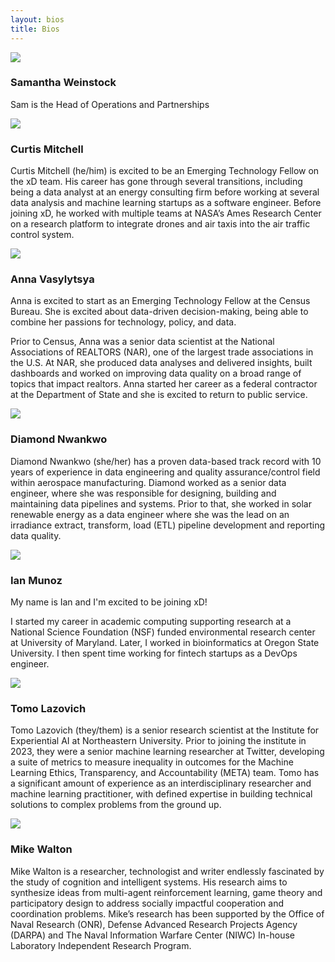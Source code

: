 ```yaml
---
layout: bios
title: Bios
---
```

<div>
<img id="attptgXIhrtZAHqE8" src="https://v5.airtableusercontent.com/v2/23/23/1701381600000/bqJmTXmxF0dn6gAqo3b4jA/xQsEqavJMGTsGcvLqnhQmwalCIFjeKkzGUyn03yO75G_K3GaVjcRXMBzU2f5ivxDh4gfwnQbc46pPweiVmTODj4R6ouwHWhNsk5PoD7Fz7QdmSqKJR79JRd92L8NeGDaPb8eyfcwVW7Nk5FCTCR3wg/VNUqLOWd5sFZtN9xaYie9t5TC0jXTAc2Zhd4f2GrPfo" />
<h3>Samantha Weinstock</h3>
<p>Sam is the Head of Operations and Partnerships</p>
</div>
<div>
<img id="attzMv5LoQkfN8oSs" src="https://v5.airtableusercontent.com/v2/23/23/1701381600000/siSTqeYPAon-ihWZlBIYpA/65zuYmkelQ4FSySWSXXcz1Aqf6hDFnWNAZruFO61KZijI_QGFpvk1UklLv80PG_HHDPW5DaAjNzU1FZMsas8QlZ9aMALP-r14_EPbDGF5fmsnxTEjX7wM1zlhLfaisKdGpnUObe13kjDX1h42OXfo2-avn0m2YJYIFTQfrjVVyE/YTWs3CHupLPUc_Usie1f5m6IWopb3W_sH2qeBBuEMss" />
<h3>Curtis Mitchell</h3>
<p>Curtis Mitchell (he/him) is excited to be an
Emerging Technology Fellow on the xD team.
His career has gone through several transitions,
including being a data analyst at an energy
consulting firm before working at several data
analysis and machine learning startups as a
software engineer. Before joining xD, he worked
with multiple teams at NASA’s Ames Research
Center on a research platform to integrate
drones and air taxis into the air traffic control
system.</p>
</div>
<div>
<img id="attoZc4P4TFYJW2aW" src="https://v5.airtableusercontent.com/v2/23/23/1701381600000/GEFnM44b3UZCBMdhPx4BXQ/gl4udHSMAvwL1ddOBEMnuC0jVt7P6s9NO_CUxWFYcoRbW4vM7uziC7L9tyCAZ_xCcXmJEO7eVcSqDxVw9eV_QACsyWCUOHGvEDDuYx3L7nRxI3r0zj6nEBuGEZ2tVpBuvmcWMrApeNoFvDPWBTZZNYDVaHlrBr1QoPdlKxdcg-A/l6xFZOZiitX94LCKOBgyLY3nr8fUBf2-CsAXsO9TZDY" />
<h3>Anna Vasylytsya</h3>
<p>Anna is excited to start as an Emerging Technology
Fellow at the Census Bureau. She is excited about
data-driven decision-making, being able to combine
her passions for technology, policy, and data.

Prior to Census, Anna was a senior data scientist at
the National Associations of REALTORS (NAR), one of
the largest trade associations in the U.S. At NAR, she
produced data analyses and delivered insights, built
dashboards and worked on improving data quality on
a broad range of topics that impact realtors. Anna
started her career as a federal contractor at the
Department of State and she is excited to return to
public service.</p>
</div>
<div>
<img id="attW7Ep5zdBwxFzzB" src="https://v5.airtableusercontent.com/v2/23/23/1701381600000/ehPm7WtmZxDB7C5xvuUjNA/LwsZEhLSwRP-UoBUWyQ82lUWO-N8QwlWx-aCfVxkTmgWW_49FANaiGC65BVeZQRsw-WRktQ6WNnANAxTiqFHhF-oyb1IDdgDnQprq2R1yhf_5atAUoX0OoB6KG9wjsDvvC3xSOfmvIYsQ-V4g7wL91xAXlxAj4J3Shhe5jdT5LI/--cPASem1nqe7wajmJiICfD6Zwz4MDSuqU2AxolHHJs" />
<h3>Diamond Nwankwo</h3>
<p>Diamond Nwankwo (she/her) has a proven data-based
track record with 10 years of experience in data
engineering and quality assurance/control field within
aerospace manufacturing. Diamond worked as a senior
data engineer, where she was responsible for designing,
building and maintaining data pipelines and systems.
Prior to that, she worked in solar renewable energy as a
data engineer where she was the lead on an irradiance
extract, transform, load (ETL) pipeline development and
reporting data quality.</p>
</div>
<div>
<img id="attlQoVOY2bfunFKj" src="https://v5.airtableusercontent.com/v2/23/23/1701381600000/qXrDSknXDR0NFMywjUWIhQ/6N9ScOYOZQCvn31h8KLi5RqEbbKBqzok-9r4oVsxHNmHnk8aRHJrhM2zNCucGSVOnSbrvxLWGt3iEtdgMmR_wwm_gX4t3mYb14yV1XbP87VZ_f27nad1U9Fj8VMU3NgbxZPb7fRfk7DUdWJ4Y9Xne8SRqcJKgfxaq8Tp-hgX1rk/ON0xcmdBMJFiQqoCbl86QhPs1jPiEoUlGdbky3XxEPY" />
<h3>Ian Munoz</h3>
<p>My name is Ian and I'm excited to be joining xD!

I started my career in academic computing
supporting research at a National Science
Foundation (NSF) funded environmental research
center at University of Maryland. Later, I worked in
bioinformatics at Oregon State University. I then
spent time working for fintech startups as a
DevOps engineer.</p>
</div>
<div>
<img id="attR760W90B7VP511" src="https://v5.airtableusercontent.com/v2/23/23/1701381600000/Js8RKA90fPQv2cBrtywi3g/tDNC3HpIl5RjYVV9pBI9ZSwq7PwKmjBLfNQ2i8L46_VPtUvG10P7SENv6l8sh3Qlpa716ICNtQRUoHMoTmRyMOBmkdAaMovSeiufAsq23BrlTsw-Oc4ki7B6g3WoM3RZVu5p452FgR6YnpBRYQzs4HEJLB8zleUYxxmwUW9FZpo/61px3FOUEha2Q2bPNjhcb26VA-JleliHxDkVnT5ZGG0" />
<h3>Tomo Lazovich</h3>
<p>Tomo Lazovich (they/them) is a senior research scientist at the
Institute for Experiential AI at Northeastern University. Prior to
joining the institute in 2023, they were a senior machine
learning researcher at Twitter, developing a suite of metrics to
measure inequality in outcomes for the Machine Learning
Ethics, Transparency, and Accountability (META) team. Tomo
has a significant amount of experience as an interdisciplinary
researcher and machine learning practitioner, with defined
expertise in building technical solutions to complex problems
from the ground up.</p>
</div>
<div>
<img id="attROSxw6AXAkJppo" src="https://v5.airtableusercontent.com/v2/23/23/1701381600000/hkZV7gNFJu01XGxitNyGiA/AD3Yl1KVdrm9dfB5ojnCQFhyMvJFiceWPlPRkaMWcSVFiKM2xSvHs_2D_LZVUar55okiaMWYaIfZKGr5EjUXg1aPH2fuoAvf3PrV_YWI5XuXTWIsM5_qmaLyttA7jXXMs6q9l3YcmuNhDHGktpDCRVXT4DZ48sMBxZqFCVBjTw8/Ju_R-jy_ggKiVj0oEY-DJr8F6CPfjMOaIuYN3y0yDTU" />
<h3>Mike Walton</h3>
<p>Mike Walton is a researcher, technologist and
writer endlessly fascinated by the study of
cognition and intelligent systems. His research
aims to synthesize ideas from multi-agent
reinforcement learning, game theory and
participatory design to address socially impactful
cooperation and coordination problems. Mike’s
research has been supported by the Office of Naval
Research (ONR), Defense Advanced Research
Projects Agency (DARPA) and The Naval
Information Warfare Center (NIWC) In-house
Laboratory Independent Research Program.</p>
</div>